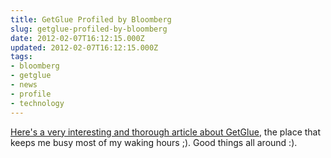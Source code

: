 ```yaml
---
title: GetGlue Profiled by Bloomberg
slug: getglue-profiled-by-bloomberg
date: 2012-02-07T16:12:15.000Z
updated: 2012-02-07T16:12:15.000Z
tags:
- bloomberg
- getglue
- news
- profile
- technology
---
```


<a href='http://www.bloomberg.com/news/2012-02-07/social-entertainment-startup-getglue-corrals-fans-for-advertisers.html'>Here's a very interesting and thorough article about GetGlue</a>, the place that keeps me busy most of my waking hours ;).  Good things all around :).
